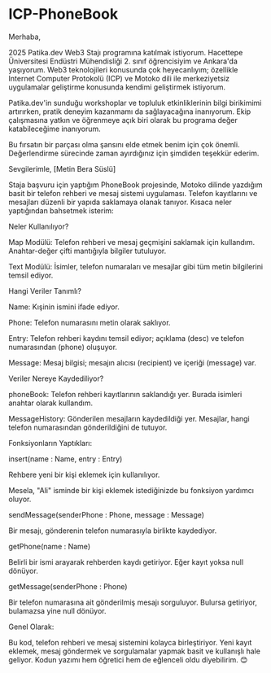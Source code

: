 # ICP-PhoneBook

Merhaba,

2025 Patika.dev Web3 Stajı programına katılmak istiyorum. Hacettepe Üniversitesi Endüstri Mühendisliği 2. sınıf öğrencisiyim ve Ankara'da yaşıyorum. Web3 teknolojileri konusunda çok heyecanlıyım; özellikle Internet Computer Protokolü (ICP) ve Motoko dili ile merkeziyetsiz uygulamalar geliştirme konusunda kendimi geliştirmek istiyorum.

Patika.dev'in sunduğu workshoplar ve topluluk etkinliklerinin bilgi birikimimi artırırken, pratik deneyim kazanmamı da sağlayacağına inanıyorum. Ekip çalışmasına yatkın ve öğrenmeye açık biri olarak bu programa değer katabileceğime inanıyorum.

Bu fırsatın bir parçası olma şansını elde etmek benim için çok önemli. Değerlendirme sürecinde zaman ayırdığınız için şimdiden teşekkür ederim.

Sevgilerimle,
[Metin Bera Süslü]


Staja başvuru için yaptığım PhoneBook projesinde, Motoko dilinde yazdığım basit bir telefon rehberi ve mesaj sistemi uygulaması. Telefon kayıtlarını ve mesajları düzenli bir yapıda saklamaya olanak tanıyor. Kısaca neler yaptığından bahsetmek isterim:

Neler Kullanılıyor?

Map Modülü: Telefon rehberi ve mesaj geçmişini saklamak için kullandım. Anahtar-değer çifti mantığıyla bilgiler tutuluyor.

Text Modülü: İsimler, telefon numaraları ve mesajlar gibi tüm metin bilgilerini temsil ediyor.

Hangi Veriler Tanımlı?

Name: Kışinin ismini ifade ediyor.

Phone: Telefon numarasını metin olarak saklıyor.

Entry: Telefon rehberi kaydını temsil ediyor; açıklama (desc) ve telefon numarasından (phone) oluşuyor.

Message: Mesaj bilgisi; mesajın alıcısı (recipient) ve içeriği (message) var.

Veriler Nereye Kaydediliyor?

phoneBook: Telefon rehberi kayıtlarının saklandığı yer. Burada isimleri anahtar olarak kullandım.

MessageHistory: Gönderilen mesajların kaydedildiği yer. Mesajlar, hangi telefon numarasından gönderildiğini de tutuyor.

Fonksiyonların Yaptıkları:

insert(name : Name, entry : Entry)

Rehbere yeni bir kişi eklemek için kullanılıyor.

Mesela, "Ali" isminde bir kişi eklemek istediğinizde bu fonksiyon yardımcı oluyor.

sendMessage(senderPhone : Phone, message : Message)

Bir mesajı, gönderenin telefon numarasıyla birlikte kaydediyor.

getPhone(name : Name)

Belirli bir ismi arayarak rehberden kaydı getiriyor. Eğer kayıt yoksa null dönüyor.

getMessage(senderPhone : Phone)

Bir telefon numarasına ait gönderilmiş mesajı sorguluyor. Bulursa getiriyor, bulamazsa yine null dönüyor.

Genel Olarak:

Bu kod, telefon rehberi ve mesaj sistemini kolayca birleştiriyor. Yeni kayıt eklemek, mesaj göndermek ve sorgulamalar yapmak basit ve kullanışlı hale geliyor. Kodun yazımı hem öğretici hem de eğlenceli oldu diyebilirim. 😊
